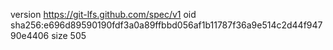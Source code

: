 version https://git-lfs.github.com/spec/v1
oid sha256:e696d89590190fdf3a0a89ffbbd056af1b11787f36a9e514c2d44f94790e4406
size 505
